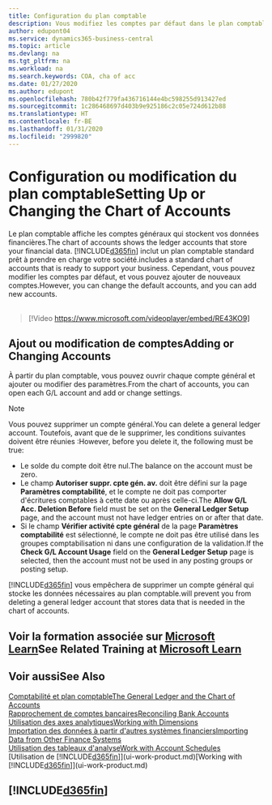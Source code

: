 ```yaml
---
title: Configuration du plan comptable
description: Vous modifiez les comptes par défaut dans le plan comptable, et vous pouvez ajouter de nouveaux comptes.
author: edupont04
ms.service: dynamics365-business-central
ms.topic: article
ms.devlang: na
ms.tgt_pltfrm: na
ms.workload: na
ms.search.keywords: COA, cha of acc
ms.date: 01/27/2020
ms.author: edupont
ms.openlocfilehash: 780b42f779fa436716144e4bc598255d913427ed
ms.sourcegitcommit: 1c286468697d403b9e925186c2c05e724d612b88
ms.translationtype: HT
ms.contentlocale: fr-BE
ms.lasthandoff: 01/31/2020
ms.locfileid: "2999820"
---
```

# <a name="setting-up-or-changing-the-chart-of-accounts"></a><span data-ttu-id="3f2e8-103">Configuration ou modification du plan comptable</span><span class="sxs-lookup"><span data-stu-id="3f2e8-103">Setting Up or Changing the Chart of Accounts</span></span>
<span data-ttu-id="3f2e8-104">Le plan comptable affiche les comptes généraux qui stockent vos données financières.</span><span class="sxs-lookup"><span data-stu-id="3f2e8-104">The chart of accounts shows the ledger accounts that store your financial data.</span></span> [!INCLUDE[d365fin](includes/d365fin_md.md)] <span data-ttu-id="3f2e8-105">inclut un plan comptable standard prêt à prendre en charge votre société.</span><span class="sxs-lookup"><span data-stu-id="3f2e8-105">includes a standard chart of accounts that is ready to support your business.</span></span>
<span data-ttu-id="3f2e8-106">Cependant, vous pouvez modifier les comptes par défaut, et vous pouvez ajouter de nouveaux comptes.</span><span class="sxs-lookup"><span data-stu-id="3f2e8-106">However, you can change the default accounts, and you can add new accounts.</span></span>
<br><br>  

> [!Video https://www.microsoft.com/videoplayer/embed/RE43KO9]


## <a name="adding-or-changing-accounts"></a><span data-ttu-id="3f2e8-107">Ajout ou modification de comptes</span><span class="sxs-lookup"><span data-stu-id="3f2e8-107">Adding or Changing Accounts</span></span>
<span data-ttu-id="3f2e8-108">À partir du plan comptable, vous pouvez ouvrir chaque compte général et ajouter ou modifier des paramètres.</span><span class="sxs-lookup"><span data-stu-id="3f2e8-108">From the chart of accounts, you can open each G/L account and add or change settings.</span></span>

> [!NOTE]  
>   <span data-ttu-id="3f2e8-109">Vous pouvez supprimer un compte général.</span><span class="sxs-lookup"><span data-stu-id="3f2e8-109">You can delete a general ledger account.</span></span> <span data-ttu-id="3f2e8-110">Toutefois, avant que de le supprimer, les conditions suivantes doivent être réunies :</span><span class="sxs-lookup"><span data-stu-id="3f2e8-110">However, before you delete it, the following must be true:</span></span>  
>  
>   * <span data-ttu-id="3f2e8-111">Le solde du compte doit être nul.</span><span class="sxs-lookup"><span data-stu-id="3f2e8-111">The balance on the account must be zero.</span></span>  
>   * <span data-ttu-id="3f2e8-112">Le champ **Autoriser suppr. cpte gén. av.** doit être défini sur la page **Paramètres comptabilité**, et le compte ne doit pas comporter d'écritures comptables à cette date ou après celle-ci.</span><span class="sxs-lookup"><span data-stu-id="3f2e8-112">The **Allow G/L Acc. Deletion Before** field must be set on the **General Ledger Setup** page, and the account must not have ledger entries on or after that date.</span></span>  
>   * <span data-ttu-id="3f2e8-113">Si le champ **Vérifier activité cpte général** de la page **Paramètres comptabilité** est sélectionné, le compte ne doit pas être utilisé dans les groupes comptabilisation ni dans une configuration de la validation.</span><span class="sxs-lookup"><span data-stu-id="3f2e8-113">If the **Check G/L Account Usage** field on the **General Ledger Setup** page is selected, then the account must not be used in any posting groups or posting setup.</span></span>  

[!INCLUDE[d365fin](includes/d365fin_md.md)] <span data-ttu-id="3f2e8-114">vous empêchera de supprimer un compte général qui stocke les données nécessaires au plan comptable.</span><span class="sxs-lookup"><span data-stu-id="3f2e8-114">will prevent you from deleting a general ledger account that stores data that is needed in the chart of accounts.</span></span>  

## <a name="see-related-training-at-microsoft-learnlearnmoduleschart-accounts-dynamics-365-business-centralindex"></a><span data-ttu-id="3f2e8-115">Voir la formation associée sur [Microsoft Learn](/learn/modules/chart-accounts-dynamics-365-business-central/index)</span><span class="sxs-lookup"><span data-stu-id="3f2e8-115">See Related Training at [Microsoft Learn](/learn/modules/chart-accounts-dynamics-365-business-central/index)</span></span>

## <a name="see-also"></a><span data-ttu-id="3f2e8-116">Voir aussi</span><span class="sxs-lookup"><span data-stu-id="3f2e8-116">See Also</span></span>
[<span data-ttu-id="3f2e8-117">Comptabilité et plan comptable</span><span class="sxs-lookup"><span data-stu-id="3f2e8-117">The General Ledger and the Chart of Accounts</span></span>](finance-general-ledger.md)  
[<span data-ttu-id="3f2e8-118">Rapprochement de comptes bancaires</span><span class="sxs-lookup"><span data-stu-id="3f2e8-118">Reconciling Bank Accounts</span></span>](bank-manage-bank-accounts.md)  
[<span data-ttu-id="3f2e8-119">Utilisation des axes analytiques</span><span class="sxs-lookup"><span data-stu-id="3f2e8-119">Working with Dimensions</span></span>](finance-dimensions.md)  
[<span data-ttu-id="3f2e8-120">Importation des données à partir d'autres systèmes financiers</span><span class="sxs-lookup"><span data-stu-id="3f2e8-120">Importing Data from Other Finance Systems</span></span>](across-import-data-configuration-packages.md)  
[<span data-ttu-id="3f2e8-121">Utilisation des tableaux d'analyse</span><span class="sxs-lookup"><span data-stu-id="3f2e8-121">Work with Account Schedules</span></span>](bi-how-work-account-schedule.md)  
<span data-ttu-id="3f2e8-122">[Utilisation de [!INCLUDE[d365fin](includes/d365fin_md.md)]](ui-work-product.md)</span><span class="sxs-lookup"><span data-stu-id="3f2e8-122">[Working with [!INCLUDE[d365fin](includes/d365fin_md.md)]](ui-work-product.md)</span></span>  

## [!INCLUDE[d365fin](includes/free_trial_md.md)]
